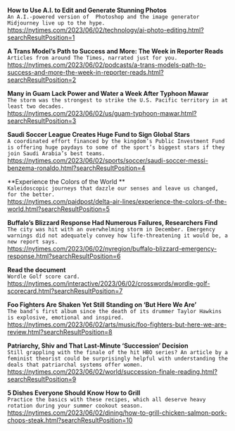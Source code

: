 **How to Use A.I. to Edit and Generate Stunning Photos**\
`An A.I.-powered version of  Photoshop and the image generator Midjourney live up to the hype.`\
https://nytimes.com/2023/06/02/technology/ai-photo-editing.html?searchResultPosition=1

**A Trans Model’s Path to Success and More: The Week in Reporter Reads**\
`Articles from around The Times, narrated just for you.`\
https://nytimes.com/2023/06/02/podcasts/a-trans-models-path-to-success-and-more-the-week-in-reporter-reads.html?searchResultPosition=2

**Many in Guam Lack Power and Water a Week After Typhoon Mawar**\
`The storm was the strongest to strike the U.S. Pacific territory in at least two decades.`\
https://nytimes.com/2023/06/02/us/guam-typhoon-mawar.html?searchResultPosition=3

**Saudi Soccer League Creates Huge Fund to Sign Global Stars**\
`A coordinated effort financed by the kingdom’s Public Investment Fund is offering huge paydays to some of the sport’s biggest stars if they join Saudi Arabia’s best teams.`\
https://nytimes.com/2023/06/02/sports/soccer/saudi-soccer-messi-benzema-ronaldo.html?searchResultPosition=4

**Experience the Colors of the World **\
`Kaleidoscopic journeys that dazzle our senses and leave us changed, for the better. 
`\
https://nytimes.com/paidpost/delta-air-lines/experience-the-colors-of-the-world.html?searchResultPosition=5

**Buffalo’s Blizzard Response Had Numerous Failures, Researchers Find**\
`The city was hit with an overwhelming storm in December. Emergency warnings did not adequately convey how life-threatening it would be, a new report says.`\
https://nytimes.com/2023/06/02/nyregion/buffalo-blizzard-emergency-response.html?searchResultPosition=6

**Read the document**\
`Wordle Golf score card.`\
https://nytimes.com/interactive/2023/06/02/crosswords/wordle-golf-scorecard.html?searchResultPosition=7

**Foo Fighters Are Shaken Yet Still Standing on ‘But Here We Are’**\
`The band’s first album since the death of its drummer Taylor Hawkins is explosive, emotional and inspired.`\
https://nytimes.com/2023/06/02/arts/music/foo-fighters-but-here-we-are-review.html?searchResultPosition=8

**Patriarchy, Shiv and That Last-Minute ‘Succession’ Decision**\
`Still grappling with the finale of the hit HBO series? An article by a feminist theorist could be surprisingly helpful with understanding the deals that patriarchal systems offer women.`\
https://nytimes.com/2023/06/02/world/succession-finale-reading.html?searchResultPosition=9

**5 Dishes Everyone Should Know How to Grill**\
`Practice the basics with these recipes, which all deserve heavy rotation during your summer cookout season.`\
https://nytimes.com/2023/06/02/dining/how-to-grill-chicken-salmon-pork-chops-steak.html?searchResultPosition=10

